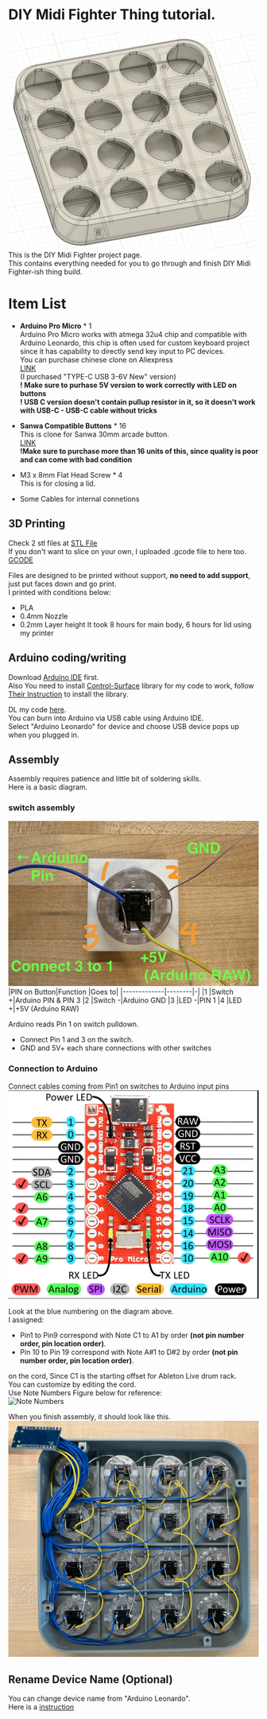 # DIY Midi Fighter Thing tutorial.  

![Main Image](https://github.com/loutlot/DIYMidiFighter/blob/main/ReadMeImages/%E3%82%B9%E3%82%AF%E3%83%AA%E3%83%BC%E3%83%B3%E3%82%B7%E3%83%A7%E3%83%83%E3%83%88%202023-11-11%2021.03.22.png?raw=true)  
This is the DIY Midi Fighter project page.  
This contains everything needed for you to go through and finish DIY Midi Fighter-ish thing build.  
  
# Item List  
  
 - **Arduino Pro Micro** * 1  
Arduino Pro Micro works with atmega 32u4 chip and compatible with Arduino Leonardo, this chip is often used for custom keyboard project since it has capability to directly send key input to PC devices.  
You can purchase chinese clone on Aliexpress  
[LINK](https://aliexpress.com/item/1005001622051348.html)  
 (I purchased "TYPE-C USB 3-6V New" version)  
**! Make sure to purhase 5V version to work correctly with LED on buttons**  
**! USB C version doesn't contain pullup resistor in it, so it doesn't work with USB-C - USB-C cable without tricks**  
  
 - **Sanwa Compatible Buttons** * 16  
 This is clone for Sanwa 30mm arcade button.  
 [LINK](https://aliexpress.com/item/4001077002366.html)  
 **!Make sure to purchase more than 16 units of this, since quality is poor and can come with bad condition**  

 - M3 x 8mm Flat Head Screw * 4  
   This is for closing a lid.

 - Some Cables for internal connetions  
   
## 3D Printing  
Check 2 stl files at [STL File](https://github.com/loutlot/DIYMidiFighter/tree/main/stl)  
If you don't want to slice on your own, I uploaded .gcode file to here too. [GCODE](https://github.com/loutlot/DIYMidiFighter/tree/main/gcode)  
  
Files are designed to be printed without support, **no need to add support**, just put faces down and go print.  
I printed with conditions below:  
 - PLA
 - 0.4mm Nozzle
 - 0.2mm Layer height
It took 8 hours for main body, 6 hours for lid using my printer  
  
## Arduino coding/writing
Download [Arduino IDE](https://www.arduino.cc/en/software) first.  
Also You need to install [Control-Surface](https://github.com/tttapa/Control-Surface) library for my code to work, follow [Their Instruction](https://tttapa.github.io/Control-Surface-doc/Doxygen/d8/da8/md_pages_Installation.html) to install the library.  

DL my code [here]().  
You can burn into Arduino via USB cable using Arduino IDE.  
Select "Arduino Leonardo" for device and choose USB device pops up when you plugged in.  

## Assembly
Assembly requires patience and little bit of soldering skills.  
Here is a basic diagram.  

### switch assembly
![image switch](https://github.com/loutlot/DIYMidiFighter/blob/main/ReadMeImages/IMG_9022.png?raw=true)  
|PIN on Button|Function    |Goes to|
|-------------|--------|-|
|1            |Switch +|Arduino PIN & PIN 3
|2            |Switch -|Arduino GND
|3            |LED -|PIN 1
|4            |LED +|+5V (Arduino RAW)
  
Arduino reads Pin 1 on switch pulldown.  
 - Connect Pin 1 and 3 on the switch.
 - GND and 5V+ each share connections with other switches
  
### Connection to Arduino 
Connect cables coming from Pin1 on switches to Arduino input pins  
![Arduino Pinassign](https://github.com/loutlot/DIYMidiFighter/blob/main/ReadMeImages/https___qiita-image-store.s3.amazonaws.com_0_40627_2b9967d7-6d4f-7c6a-2dd0-223cabad3a29.png?raw=true)  
  
Look at the blue numbering on the diagram above.  
I assigned:  
 - Pin1 to Pin9 correspond with Note C1 to A1 by order **(not pin number order, pin location order)**.
 - Pin 10 to Pin 19 correspond with Note A#1 to D#2 by order **(not pin number order, pin location order)**. 
  
on the cord, Since C1 is the starting offset for Ableton Live drum rack.  
You can customize by editing the cord.  
Use Note Numbers Figure below for reference:  
![Note Numbers](https://djip.co/w/wp-content/uploads/drupal/blog/logic-midi-note-numbers.png)
  
When you finish assembly, it should look like this.  
![image finished](https://github.com/loutlot/DIYMidiFighter/blob/main/ReadMeImages/%E3%82%B9%E3%82%AF%E3%83%AA%E3%83%BC%E3%83%B3%E3%82%B7%E3%83%A7%E3%83%83%E3%83%88%202023-11-13%204.00.38.png?raw=true)  
  
## Rename Device Name (Optional)
You can change device name from "Arduino Leonardo".  
Here is a [instruction](https://liveelectronics.musinou.net/MIDIdeviceName.php)  
